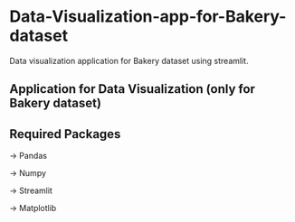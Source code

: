 # Data-Visualization-app-for-Bakery-dataset
 Data visualization application for Bakery dataset using streamlit.

## Application for Data Visualization (only for Bakery dataset)
## Required Packages

-> Pandas

-> Numpy

-> Streamlit

-> Matplotlib

